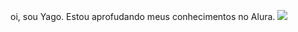 oi, sou Yago. Estou aprofudando meus conhecimentos no Alura. 
![](https://tenor.com/jCwuoqneDUk.gif)
